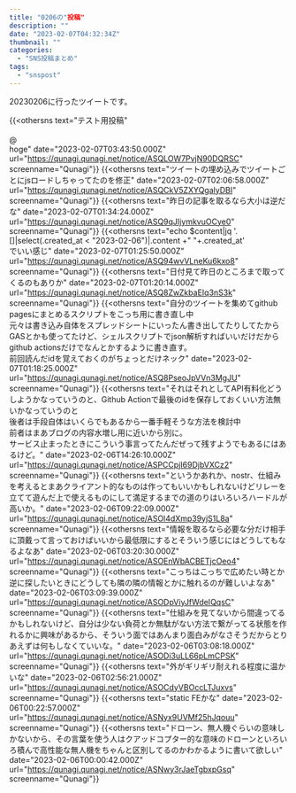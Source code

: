 ```yaml
---
title: "0206の"投稿"
description: ""
date: "2023-02-07T04:32:34Z"
thumbnail: ""
categories:
  - "SNS投稿まとめ"
tags:
  - "snspost"
---
```

20230206に行ったツイートです。
<!--more-->
{{<othersns text="テスト用投稿&quot;<br/><br/>@<br/>hoge" date="2023-02-07T03:43:50.000Z" url="https://qunagi.qunagi.net/notice/ASQLOW7PvjN90DQRSC" screenname="Qunagi"}}
{{<othersns text="ツイートの埋め込みでツイートごとにjsロードしちゃってたのを修正" date="2023-02-07T02:06:58.000Z" url="https://qunagi.qunagi.net/notice/ASQCkV5ZXYQgalyDBI" screenname="Qunagi"}}
{{<othersns text="昨日の記事を取るなら大小は逆だな" date="2023-02-07T01:34:24.000Z" url="https://qunagi.qunagi.net/notice/ASQ9qJIjymkvuOCye0" screenname="Qunagi"}}
{{<othersns text="echo $content|jq &#39;.[]|select(.created_at &lt; &quot;2023-02-06&quot;)|.content +&quot; &quot;+.created_at&#39;<br/>でいい感じ" date="2023-02-07T01:25:50.000Z" url="https://qunagi.qunagi.net/notice/ASQ94wvVLneKu6kxo8" screenname="Qunagi"}}
{{<othersns text="日付見て昨日のところまで取ってくるのもありか" date="2023-02-07T01:20:14.000Z" url="https://qunagi.qunagi.net/notice/ASQ8ZwZkbaEIq3nS3k" screenname="Qunagi"}}
{{<othersns text="自分のツイートを集めてgithub pagesにまとめるスクリプトをこっち用に書き直し中<br/>元々は書き込み自体をスプレッドシートにいったん書き出してたりしてたからGASとかも使ってたけど、シェルスクリプトでjson解析すればいいだけだからgithub actionsだけでなんとかするように書き直す。<br/>前回読んだidを覚えておくのがちょっとだけネック" date="2023-02-07T01:18:25.000Z" url="https://qunagi.qunagi.net/notice/ASQ8PseoJpVVn3MgJU" screenname="Qunagi"}}
{{<othersns text="それはそれとしてAPI有料化どうしようかなっていうのと、Github Actionで最後のidを保存しておくいい方法無いかなっていうのと<br/>後者は手段自体はいくらでもあるから一番手軽そうな方法を検討中<br/>前者はまあブログの内容水増し用に近いから別に。<br/>サービス止まったときにこういう事言ってたんだぜって残すようでもあるにはあるけど。" date="2023-02-06T14:26:10.000Z" url="https://qunagi.qunagi.net/notice/ASPCCpjI69DjbVXCz2" screenname="Qunagi"}}
{{<othersns text="というかあれか、nostr、仕組みを考えるとまあクライアント的なものは作ってもいいかもしれないけどリレーを立てて遊んだ上で使えるものにして満足するまでの道のりはいろいろハードルが高いか。" date="2023-02-06T09:22:09.000Z" url="https://qunagi.qunagi.net/notice/ASOl4dXmp39yjS1L8a" screenname="Qunagi"}}
{{<othersns text="情報を取るなら必要な分だけ相手に頂戴って言っておけばいいから最低限にするとそういう感じにはどうしてもなるよなあ" date="2023-02-06T03:20:30.000Z" url="https://qunagi.qunagi.net/notice/ASOEnWbACBETjcOeo4" screenname="Qunagi"}}
{{<othersns text="こっちはこっちで広めたい時とか逆に探したいときにどうしても隣の隣の情報とかに触れるのが難しいよなあ" date="2023-02-06T03:09:39.000Z" url="https://qunagi.qunagi.net/notice/ASODpViyJfWdeIQqsC" screenname="Qunagi"}}
{{<othersns text="仕組みを見てないから間違ってるかもしれないけど、自分は少ない負荷とか無駄がない方法で繋がってる状態を作れるかに興味があるから、そういう面ではあんまり面白みがなさそうだからとりあえずは何もしなくていいな。" date="2023-02-06T03:08:18.000Z" url="https://qunagi.qunagi.net/notice/ASODi3uLL66pLmCPSK" screenname="Qunagi"}}
{{<othersns text="外がギリギリ耐えれる程度に温かいな" date="2023-02-06T02:56:21.000Z" url="https://qunagi.qunagi.net/notice/ASOCdyVBOccLTJuxvs" screenname="Qunagi"}}
{{<othersns text="static FEかな" date="2023-02-06T00:22:57.000Z" url="https://qunagi.qunagi.net/notice/ASNyx9UVMf25hJqouu" screenname="Qunagi"}}
{{<othersns text="ドローン、無人機ぐらいの意味しかないから、その言葉を使う人はクアッドコプター的な意味のドローンといろいろ積んで高性能な無人機をちゃんと区別してるのかわかるように書いて欲しい" date="2023-02-06T00:00:42.000Z" url="https://qunagi.qunagi.net/notice/ASNwy3rJaeTgbxpGsq" screenname="Qunagi"}}

